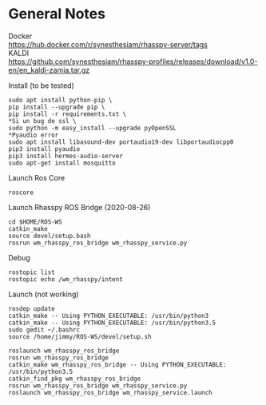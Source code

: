 
# General Notes

Docker  
https://hub.docker.com/r/synesthesiam/rhasspy-server/tags   
KALDI   
https://github.com/synesthesiam/rhasspy-profiles/releases/download/v1.0-en/en_kaldi-zamia.tar.gz 

Install (to be tested)
```
sudo apt install python-pip \
pip install --upgrade pip \
pip install -r requirements.txt \
*Si un bug de ssl \
sudo python -m easy_install --upgrade pyOpenSSL
*Pyaudio error
sudo apt install libasound-dev portaudio19-dev libportaudiocpp0
pip3 install pyaudio
pip3 install hermes-audio-server
sudo apt-get install mosquitto
```
Launch Ros Core
```
roscore
```
Launch Rhasspy ROS Bridge (2020-08-26)
```
cd $HOME/ROS-WS
catkin_make
source devel/setup.bash
rosrun wm_rhasspy_ros_bridge wm_rhasspy_service.py

```

Debug
```
rostopic list
rostopic echo /wm_rhasspy/intent
```

Launch (not working)
```
rosdep update
catkin_make -- Using PYTHON_EXECUTABLE: /usr/bin/python3
catkin_make -- Using PYTHON_EXECUTABLE: /usr/bin/python3.5
sudo gedit ~/.bashrc
source /home/jimmy/ROS-WS/devel/setup.sh
```
```
roslaunch wm_rhasspy_ros_bridge
rosrun wm_rhasspy_ros_bridge
catkin_make wm_rhasspy_ros_bridge -- Using PYTHON_EXECUTABLE: /usr/bin/python3.5
catkin_find_pkg wm_rhasspy_ros_bridge
rosrun wm_rhasspy_ros_bridge wm_rhasspy_service.py
roslaunch wm_rhasspy_ros_bridge wm_rhasspy_service.launch
```

